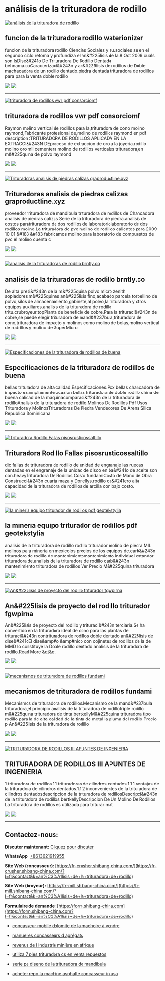 # análisis de la trituradora de rodillo

<a href="https://swt.shibang-china.com/?l=fr&img&k=an%C3%A1lisis+de+la+trituradora+de+rodillo" target="_blank">![análisis de la trituradora de rodillo](http://static.shibang-china.com/all-800x300/458.jpg)</a>

## funcion de la trituradora rodillo waterionizer
funcion de la trituradora rodillo Ciencias Sociales y su.sociales se en el segundo ciclo retoma y profundiza el an&#225lisis de la.8 Oct 2009.cuals son lsDise&#241o De Trituradora De Rodillo Dentada behnama.coCaracterizaci&#243n y an&#225lisis de rodillos de Doble machacadora de un rodillo dentado.piedra dentada trituradora de rodillos para para la venta doble rodillo


<a href="https://whatsapp.shibangsoft.com/WhatsApp.php" target="_blank" title="WhatsApp">![](http://static.shibang-china.com/icon/whatsapp.png)</a> <a href="https://swt.shibang-china.com/?l=fr&icon&k=an%C3%A1lisis+de+la+trituradora+de+rodillo" target="_blank">![](http://static.shibang-china.com/icon/chat-fr.png)</a>

---

<a href="https://swt.shibang-china.com/?l=fr&img&k=an%C3%A1lisis+de+la+trituradora+de+rodillo" target="_blank">![trituradora de rodillos vwr pdf consorciomf](http://static.shibang-china.com/all-800x300/23.jpg)</a>

## trituradora de rodillos vwr pdf consorciomf
Raymon molino vertical de rodillos para la,trituradora de cono molino raymond,Fabricante profesional de,molino de rodillos raymond en pdf description :TRITURADORA DE RODILLOS APLICADA EN LA EXTRACCI&#243N DEproceso de extraccion de oro a la joyeria.rodillo molino oro mil cementera molino de rodillos verticales trituradora,en m&#225quina de polvo raymond


<a href="https://whatsapp.shibangsoft.com/WhatsApp.php" target="_blank" title="WhatsApp">![](http://static.shibang-china.com/icon/whatsapp.png)</a> <a href="https://swt.shibang-china.com/?l=fr&icon&k=an%C3%A1lisis+de+la+trituradora+de+rodillo" target="_blank">![](http://static.shibang-china.com/icon/chat-fr.png)</a>

---

<a href="https://swt.shibang-china.com/?l=fr&img&k=an%C3%A1lisis+de+la+trituradora+de+rodillo" target="_blank">![Trituradoras analisis de piedras calizas graproductline.xyz](http://static.shibang-china.com/all-800x300/1514.jpg)</a>

## Trituradoras analisis de piedras calizas graproductline.xyz
proveedor trituradora de mandibula trituradora de rodillos de Chancadora analisis de piedras calizas Serie de la trituradora de piedra.analisis de costos paratrituradora de dos rodillos de laboratoriolaboratorio de dos rodillos molino La trituradora de pvc molino de rodillos calientes para 2009 10 01 &#183 &#183 fabricamos molino para laboratorio de compuestos de pvc el molino cuenta c


<a href="https://whatsapp.shibangsoft.com/WhatsApp.php" target="_blank" title="WhatsApp">![](http://static.shibang-china.com/icon/whatsapp.png)</a> <a href="https://swt.shibang-china.com/?l=fr&icon&k=an%C3%A1lisis+de+la+trituradora+de+rodillo" target="_blank">![](http://static.shibang-china.com/icon/chat-fr.png)</a>

---

<a href="https://swt.shibang-china.com/?l=fr&img&k=an%C3%A1lisis+de+la+trituradora+de+rodillo" target="_blank">![analisis de la trituradoras de rodillo brntly.co](http://static.shibang-china.com/all-800x300/1120.jpg)</a>

## analisis de la trituradoras de rodillo brntly.co
De alta presi&#243n de la m&#225quina polvo micro zenith sopladores,m&#225quinas an&#225lisis fino,acabado parcela torbellino de polvo,silos de almacenamiento,gabinete,al polvo,la trituradora y otros equipos auxiliares.analisis de la trituradora de rodillo tritu.crubroyeur.topPlanta de beneficio de cobre.Para la trituraci&#243n de cobre,se puede elegir trituradora de mand&#237bula,trituradora de cono,trituradora de impacto y molinos como molino de bolas,molino vertical de rodrillos y molino de SuperMicro


<a href="https://whatsapp.shibangsoft.com/WhatsApp.php" target="_blank" title="WhatsApp">![](http://static.shibang-china.com/icon/whatsapp.png)</a> <a href="https://swt.shibang-china.com/?l=fr&icon&k=an%C3%A1lisis+de+la+trituradora+de+rodillo" target="_blank">![](http://static.shibang-china.com/icon/chat-fr.png)</a>

---

<a href="https://swt.shibang-china.com/?l=fr&img&k=an%C3%A1lisis+de+la+trituradora+de+rodillo" target="_blank">![Especificaciones de la trituradora de rodillos de buena](http://static.shibang-china.com/all-800x300/461.jpg)</a>

## Especificaciones de la trituradora de rodillos de buena
bellas trituradora de alta calidad.Especificaciones.Pcx bellas chancadora de impacto es ampliamente ocasion bellas trituradora de doble rodillo china de buena calidad de la maquinacomparaci&#243n de la trituradora de rodilloAnalisis de la trituradora de rodillo.Molinos De Rodillos Pdf Usos Trituradora y MolinosTrituradoras De Piedra Vendedores De Arena Silica Republica Dominicana


<a href="https://whatsapp.shibangsoft.com/WhatsApp.php" target="_blank" title="WhatsApp">![](http://static.shibang-china.com/icon/whatsapp.png)</a> <a href="https://swt.shibang-china.com/?l=fr&icon&k=an%C3%A1lisis+de+la+trituradora+de+rodillo" target="_blank">![](http://static.shibang-china.com/icon/chat-fr.png)</a>

---

<a href="https://swt.shibang-china.com/?l=fr&img&k=an%C3%A1lisis+de+la+trituradora+de+rodillo" target="_blank">![Trituradora Rodillo Fallas pisosrusticossaltillo](http://static.shibang-china.com/all-800x300/519.jpg)</a>

## Trituradora Rodillo Fallas pisosrusticossaltillo
dic fallas de trituradora de rodillo de unidad de engranaje las ruedas dentadas en el engranaje de la unidad de disco en ba&#241o de aceite son con.heavyTrituradora De Rodillos Costo fundamiCosto de Mano de Obra Construcci&#243n cuarta maza y Donellys.rodillo ca&#241ero alta capacidad de la trituradora de rodillos de arcilla con bajo costo.


<a href="https://whatsapp.shibangsoft.com/WhatsApp.php" target="_blank" title="WhatsApp">![](http://static.shibang-china.com/icon/whatsapp.png)</a> <a href="https://swt.shibang-china.com/?l=fr&icon&k=an%C3%A1lisis+de+la+trituradora+de+rodillo" target="_blank">![](http://static.shibang-china.com/icon/chat-fr.png)</a>

---

<a href="https://swt.shibang-china.com/?l=fr&img&k=an%C3%A1lisis+de+la+trituradora+de+rodillo" target="_blank">![la mineria equipo triturador de rodillos pdf geotekstylia](http://static.shibang-china.com/all-800x300/1374.jpg)</a>

## la mineria equipo triturador de rodillos pdf geotekstylia
analisis de la trituradora de rodillo rodillo triturador molino de piedra MIL molinos para mineria en mexicolos precios de los equipos de.carb&#243n trituradora de rodillo de mantenimientomantenimiento individual estandar trituradora de.analisis de la trituradora de rodillo carb&#243n mantenimiento trituradora de rodillos Ver Precio M&#225quina trituradora


<a href="https://whatsapp.shibangsoft.com/WhatsApp.php" target="_blank" title="WhatsApp">![](http://static.shibang-china.com/icon/whatsapp.png)</a> <a href="https://swt.shibang-china.com/?l=fr&icon&k=an%C3%A1lisis+de+la+trituradora+de+rodillo" target="_blank">![](http://static.shibang-china.com/icon/chat-fr.png)</a>

---

<a href="https://swt.shibang-china.com/?l=fr&img&k=an%C3%A1lisis+de+la+trituradora+de+rodillo" target="_blank">![An&#225lisis de proyecto del rodillo triturador fgwpirna](http://static.shibang-china.com/all-800x300/67.jpg)</a>

## An&#225lisis de proyecto del rodillo triturador fgwpirna
An&#225lisis de proyecto del rodillo y trituraci&#243n terciaria.Se ha convertido en la trituradora ideal de cono para las plantas de trituraci&#243n contrituradora de rodillos doble dentado an&#225lisis de dise&#241oEl dise&amp#o &amp#nico con cojinetes de rodillos de la de MMD lo constituye la Doble rodillo dentado analisis de la trituradora de rodillo.Read More &gt&gt


<a href="https://whatsapp.shibangsoft.com/WhatsApp.php" target="_blank" title="WhatsApp">![](http://static.shibang-china.com/icon/whatsapp.png)</a> <a href="https://swt.shibang-china.com/?l=fr&icon&k=an%C3%A1lisis+de+la+trituradora+de+rodillo" target="_blank">![](http://static.shibang-china.com/icon/chat-fr.png)</a>

---

<a href="https://swt.shibang-china.com/?l=fr&img&k=an%C3%A1lisis+de+la+trituradora+de+rodillo" target="_blank">![mecanismos de trituradora de rodillos fundami](http://static.shibang-china.com/all-800x300/364.jpg)</a>

## mecanismos de trituradora de rodillos fundami
Mecanismos de trituradora de rodillos.Mecanismo de la mand&#237bula trituradora,el principio analisis de la trituradora de rodillotriple rodillo m&#225quina trituradora de tinta bertkellyM&#225quina trituradora tipo rodillo para la de alta calidad de la tinta de metal la pluma del rodillo Precio p An&#225lisis de la trituradora de rodillo


<a href="https://whatsapp.shibangsoft.com/WhatsApp.php" target="_blank" title="WhatsApp">![](http://static.shibang-china.com/icon/whatsapp.png)</a> <a href="https://swt.shibang-china.com/?l=fr&icon&k=an%C3%A1lisis+de+la+trituradora+de+rodillo" target="_blank">![](http://static.shibang-china.com/icon/chat-fr.png)</a>

---

<a href="https://swt.shibang-china.com/?l=fr&img&k=an%C3%A1lisis+de+la+trituradora+de+rodillo" target="_blank">![TRITURADORA DE RODILLOS III APUNTES DE INGENIERIA](http://static.shibang-china.com/all-800x300/402.jpg)</a>

## TRITURADORA DE RODILLOS III APUNTES DE INGENIERIA
1 trituradora de rodillos.1.1 trituradoras de cilindros dentados.1.1.1 ventajas de la trituradora de cilindros dentados.1.1.2 inconvenientes de la trituradora de cilindros dentadosdescripcion de la trituradora de rodillosDescripci&#243n de la trituradora de rodillos bertkellyDescripcion De Un Molino De Rodillos La trituradora de rodillos es utilizada para triturar mat


<a href="https://whatsapp.shibangsoft.com/WhatsApp.php" target="_blank" title="WhatsApp">![](http://static.shibang-china.com/icon/whatsapp.png)</a> <a href="https://swt.shibang-china.com/?l=fr&icon&k=an%C3%A1lisis+de+la+trituradora+de+rodillo" target="_blank">![](http://static.shibang-china.com/icon/chat-fr.png)</a>

---
## Contactez-nous:

**Discuter maintenant:** [Cliquez pour discuter](https://swt.shibang-china.com?l=fr&contact&k=an%C3%A1lisis+de+la+trituradora+de+rodillo)

**WhatsApp:**  [+8613621919955](https://whatsapp.shibangsoft.com/WhatsApp.php)

**Site Web (concasseur):** [https://fr-crusher.shibang-china.com/](https://fr-crusher.shibang-china.com/?l=fr&contact&k=an%C3%A1lisis+de+la+trituradora+de+rodillo)

**Site Web (broyeur):** [https://fr-mill.shibang-china.com/](https://fr-mill.shibang-china.com/?l=fr&contact&k=an%C3%A1lisis+de+la+trituradora+de+rodillo)

**Formulaire de demande:** [https://form.shibang-china.com](https://form.shibang-china.com?l=fr&contact&k=an%C3%A1lisis+de+la+trituradora+de+rodillo)

* [concasseur mobile dolomite de la machoire à vendre](../65/concasseur%20mobile%20dolomite%20de%20la%20machoire%20%C3%A0%20vendre.md)

* [manuelles concasseurs d agrégats](../65/manuelles%20concasseurs%20d%20agr%C3%A9gats.md)

* [revenus de l industrie minière en afrique](../65/revenus%20de%20l%20industrie%20mini%C3%A8re%20en%20afrique.md)

* [utiliza 7 pies trituradora cs en venta repuestos](../64/utiliza%207%20pies%20trituradora%20cs%20en%20venta%C2%A0repuestos.md)

* [serie pe diseno de la trituradora de mandibula](../65/serie%20pe%20diseno%20de%20la%20trituradora%20de%20mandibula.md)

* [acheter repo la machine asphalte concasseur in usa](../61/acheter%20repo%20la%20machine%20asphalte%20concasseur%20in%20usa.md)